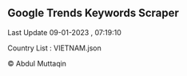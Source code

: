 

## Google Trends Keywords Scraper 
 
Last Update 09-01-2023 , 07:19:10

Country List :
VIETNAM.json



© Abdul Muttaqin 
